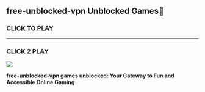 
## free-unblocked-vpn Unblocked Games👋
<h3>
<a href="https://news.freeplayer.one?title=free-unblocked-vpn&ref=16F">CLICK TO PLAY</a></h3>
<hr>

<h3>
<a href="https://news.freeplayer.one?title=free-unblocked-vpn&ref=16F">CLICK 2 PLAY</a>
  
</h3>

<a href="https://news.freeplayer.one?title=free-unblocked-vpn&ref=16F/"><img src="https://clearcache.store/games.png"></a>


**free-unblocked-vpn games unblocked: Your Gateway to Fun and Accessible Online Gaming**
